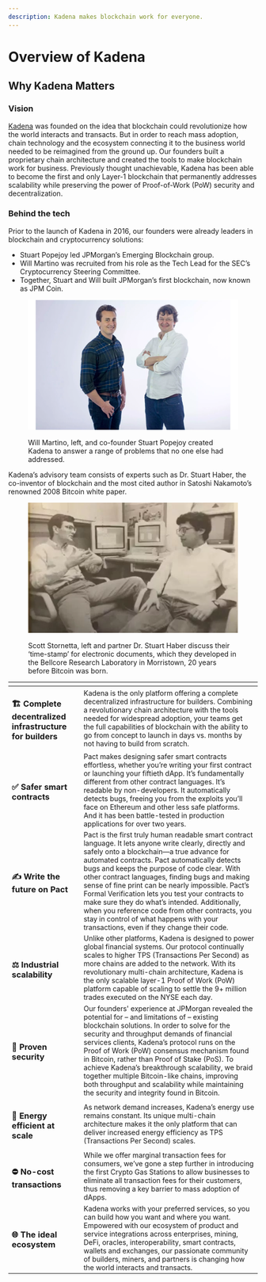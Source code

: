 ```yaml
---
description: Kadena makes blockchain work for everyone.
---
```


# Overview of Kadena

## Why Kadena Matters

### Vision

[Kadena](https://www.kadena.io) was founded on the idea that blockchain could revolutionize how the world interacts and transacts. But in order to reach mass adoption, chain technology and the ecosystem connecting it to the business world needed to be reimagined from the ground up. Our founders built a proprietary chain architecture and created the tools to make blockchain work for business. Previously thought unachievable, Kadena has been able to become the first and only Layer-1 blockchain that permanently addresses scalability while preserving the power of Proof-of-Work (PoW) security and decentralization.

### Behind the tech

Prior to the launch of Kadena in 2016, our founders were already leaders in blockchain and cryptocurrency solutions:

* Stuart Popejoy led JPMorgan’s Emerging Blockchain group.
* Will Martino was recruited from his role as the Tech Lead for the SEC’s Cryptocurrency Steering Committee.
* Together, Stuart and Will built JPMorgan’s first blockchain, now known as JPM Coin.

<figure><img src="../.gitbook/assets/image (3).png" alt=""><figcaption><p>Will Martino, left, and co-founder Stuart Popejoy created Kadena to answer a range of problems that no one else had addressed.</p></figcaption></figure>

Kadena’s advisory team consists of experts such as Dr. Stuart Haber, the co-inventor of blockchain and the most cited author in Satoshi Nakamoto’s renowned 2008 Bitcoin white paper.

<figure><img src="../.gitbook/assets/image.png" alt=""><figcaption><p>Scott Stornetta, left and partner Dr. Stuart Haber discuss their ‘time-stamp’ for electronic documents, which they developed in the Bellcore Research Laboratory in Morristown, 20 years before Bitcoin was born.</p></figcaption></figure>

<table data-card-size="large" data-view="cards"><thead><tr><th></th><th></th></tr></thead><tbody><tr><td><h3><strong></strong><span data-gb-custom-inline data-tag="emoji" data-code="1f3d7">🏗</span> <strong>Complete decentralized infrastructure for builders</strong></h3></td><td>Kadena is the only platform offering a complete decentralized infrastructure for builders. Combining a revolutionary chain architecture with the tools needed for widespread adoption, your teams get the full capabilities of blockchain with the ability to go from concept to launch in days vs. months by not having to build from scratch.</td></tr><tr><td><h3><strong></strong><span data-gb-custom-inline data-tag="emoji" data-code="2705">✅</span> <strong>Safer smart contracts</strong></h3></td><td>Pact makes designing safer smart contracts effortless, whether you’re writing your first contract or launching your fiftieth dApp. It’s fundamentally different from other contract languages. It’s readable by non-developers. It automatically detects bugs, freeing you from the exploits you’ll face on Ethereum and other less safe platforms. And it has been battle-tested in production applications for over two years.</td></tr><tr><td><h3><strong></strong><span data-gb-custom-inline data-tag="emoji" data-code="270d">✍</span> <strong>Write the future on Pact</strong></h3></td><td>Pact is the first truly human readable smart contract language. It lets anyone write clearly, directly and safely onto a blockchain—a true advance for automated contracts. Pact automatically detects bugs and keeps the purpose of code clear. With other contract languages, finding bugs and making sense of fine print can be nearly impossible. Pact’s Formal Verification lets you test your contracts to make sure they do what’s intended. Additionally, when you reference code from other contracts, you stay in control of what happens with your transactions, even if they change their code.</td></tr><tr><td><h3><strong></strong><span data-gb-custom-inline data-tag="emoji" data-code="2696">⚖</span> <strong>Industrial scalability</strong></h3></td><td>Unlike other platforms, Kadena is designed to power global financial systems. Our protocol continually scales to higher TPS (Transactions Per Second) as more chains are added to the network. With its revolutionary multi-chain architecture, Kadena is the only scalable layer-1 Proof of Work (PoW) platform capable of scaling to settle the 9+ million trades executed on the NYSE each day.</td></tr><tr><td><h3><strong></strong><span data-gb-custom-inline data-tag="emoji" data-code="1f510">🔐</span> <strong>Proven security</strong></h3></td><td>Our founders' experience at JPMorgan revealed the potential for – and limitations of – existing blockchain solutions. In order to solve for the security and throughput demands of financial services clients, Kadena’s protocol runs on the Proof of Work (PoW) consensus mechanism found in Bitcoin, rather than Proof of Stake (PoS). To achieve Kadena’s breakthrough scalability, we braid together multiple Bitcoin-like chains, improving both throughput and scalability while maintaining the security and integrity found in Bitcoin.</td></tr><tr><td><h3><strong></strong><span data-gb-custom-inline data-tag="emoji" data-code="1f343">🍃</span> <strong>Energy efficient at scale</strong></h3></td><td>As network demand increases, Kadena’s energy use remains constant. Its unique multi-chain architecture makes it the only platform that can deliver increased energy efficiency as TPS (Transactions Per Second) scales.</td></tr><tr><td><h3><span data-gb-custom-inline data-tag="emoji" data-code="26d4">⛔</span> No-cost transactions</h3></td><td>While we offer marginal transaction fees for consumers, we’ve gone a step further in introducing the first Crypto Gas Stations to allow businesses to eliminate all transaction fees for their customers, thus removing a key barrier to mass adoption of dApps.</td></tr><tr><td><h3><span data-gb-custom-inline data-tag="emoji" data-code="1f310">🌐</span> The ideal ecosystem</h3></td><td>Kadena works with your preferred services, so you can build how you want and where you want. Empowered with our ecosystem of product and service integrations across enterprises, mining, DeFi, oracles, interoperability, smart contracts, wallets and exchanges, our passionate community of builders, miners, and partners is changing how the world interacts and transacts.</td></tr></tbody></table>

